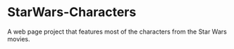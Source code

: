 # StarWars-Characters
A web page project that features most of the characters from the Star Wars movies.
